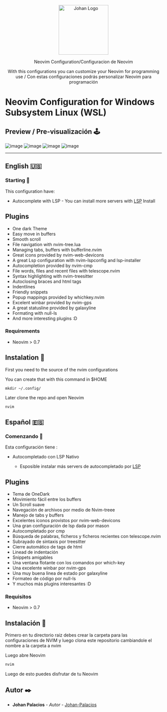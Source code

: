 <p align="center">
    <img alt="Johan Logo" 
    src="https://user-images.githubusercontent.com/77251405/120911904-37bcd800-c648-11eb-9358-e62e4e16ac1c.png" 
    height="160px"/>
  </a>
  <p align="center">Neovim Configuration/Configuracion de Neovim</p>
  <p align="center">
    With this configurations you can customize your Neovim for programming use / 
    Con estas configuraciones podrás personalizar Neovim para programación 
  </p>
</p>

# Neovim Configuration for Windows Subsystem Linux (WSL)

## Preview / Pre-visualización 🕹️

![image](https://user-images.githubusercontent.com/77251405/214324222-972a5175-9dc0-4c6d-aaa3-4c918eac3eea.png)
![image](https://user-images.githubusercontent.com/77251405/214324715-1ccd89a5-21ca-40d0-a5aa-9388f53f8d9c.png)
![image](https://user-images.githubusercontent.com/77251405/214324330-9c7f4ff4-0242-4094-a059-a6c8e5bdd77f.png)
![image](https://user-images.githubusercontent.com/77251405/214324386-a1e11082-bb1f-469b-af22-ef03282b6643.png)

---

## English 🇺🇸

### Starting 🚀

This configuration have:

- Autocomplete with LSP - You can install more servers with [LSP](https://github.com/neovim/nvim-lspconfig "LSP") Install

## Plugins

- One dark Theme
- Easy move in buffers
- Smooth scroll
- File navigation with nvim-tree.lua
- Managing tabs, buffers with bufferline.nvim
- Great icons provided by nvim-web-devicons
- A great Lsp configuration with nvim-lspconfig and lsp-installer
- Autocompletion provided by nvim-cmp
- File words, files and recent files with telescope.nvim
- Syntax highlighting with nvim-treesitter
- Autoclosing braces and html tags
- Indentlines
- Friendly snippets
- Popup mappings provided by whichkey.nvim
- Excelent winbar provided by nvim-gps
- A great statusline provided by galaxyline
- Formating with null-ls
- And more interesting plugins :D

### Requirements

- Neovim > 0.7

## Instalation 🔧

First you need to the source of the nvim configurations

You can create that with this command in $HOME

`mkdir ~/.config/`

Later clone the repo and open Neovim

```bash
nvim

```

## Español 🇪🇸

### Comenzando 🚀

Esta configuración tiene :

- Autocompletado con LSP Nativo

  - Esposible instalar más servers de autocompletado por [LSP](https://github.com/neovim/nvim-lspconfig "LSP")

## Plugins

- Tema de OneDark
- Movimiento fácil entre los buffers
- Un Scroll suave
- Navegación de archivos por medio de Nvim-treee
- Manejo de tabs y buffers
- Excelentes iconos provistos por nvim-web-devicons
- Una gran configuración de lsp dada por mason
- Autocompletado por cmp
- Búsqueda de palabras, ficheros y ficheros recientes con telescope.nvim
- Subrayado de sintaxis por treesitter
- Cierre automático de tags de html
- Linead de indentación
- Snippets amigables
- Una ventana flotante con los comandos por which-key
- Una excelente winbar por nvim-gps
- Una muy buena linea de estado por galaxyline
- Formateo de código por null-ls
- Y muchos más plugins interesantes :D

### Requisitos

- Neovim > 0.7

## Instalación 🔧

Primero en tu directorio raiz debes crear la carpeta para las configuraciones de NVIM y luego clona este repositorio cambiandole el nombre a la carpeta a nvim

Luego abre Neovim

```bash
nvim

```

Luego de esto puedes disfrutar de tu Neovim

## Autor ✒️

- **Johan Palacios** - _Autor_ - [Johan-Palacios](https://github.com/Johan-Palacios)
